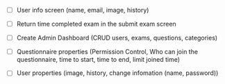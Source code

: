 - [ ] User info screen (name, email, image, history)
- [ ] Return time completed exam in the submit exam screen

- [ ] Create Admin Dashboard (CRUD users, exams, questions, categories)
- [ ] Questionnaire properties (Permission Control, Who can join the questionnaire, time to start, time to end, limit joined time)
- [ ] User properties (image, history, change infomation (name, password))
